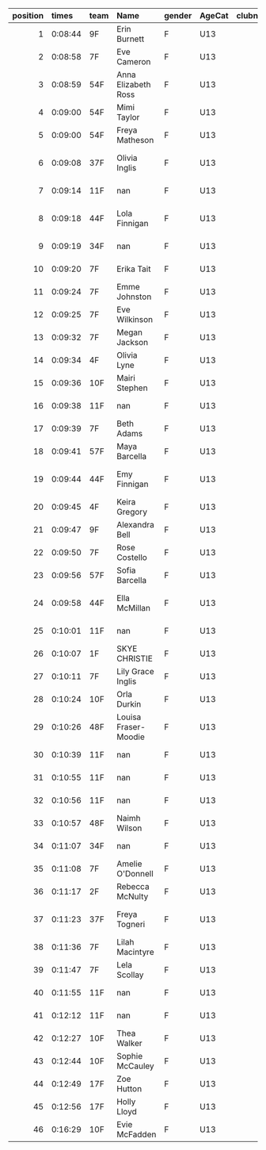 |   position | times   | team   | Name                 | gender   | AgeCat   |   clubnumber | Club name            | Website                               |
|-----------:|:--------|:-------|:---------------------|:---------|:---------|-------------:|:---------------------|:--------------------------------------|
|          1 | 0:08:44 | 9F     | Erin Burnett         | F        | U13      |            9 | Garscube Harriers    | https://www.garscubeharriers.org.uk/  |
|          2 | 0:08:58 | 7F     | Eve Cameron          | F        | U13      |            7 | Giffnock North AC    | https://www.giffnocknorth.co.uk/      |
|          3 | 0:08:59 | 54F    | Anna Elizabeth Ross  | F        | U13      |           54 | VP-Glasgow           | https://www.vp-glasgow.com            |
|          4 | 0:09:00 | 54F    | Mimi Taylor          | F        | U13      |           54 | VP-Glasgow           | https://www.vp-glasgow.com            |
|          5 | 0:09:00 | 54F    | Freya Matheson       | F        | U13      |           54 | VP-Glasgow           | https://www.vp-glasgow.com            |
|          6 | 0:09:08 | 37F    | Olivia Inglis        | F        | U13      |           37 | Law & District AAC   | http://www.lawaac.co.uk/              |
|          7 | 0:09:14 | 11F    | nan                  | F        | U13      |           11 | Airdrie Harriers     | http://airdrieharriers.org/           |
|          8 | 0:09:18 | 44F    | Lola Finnigan        | F        | U13      |           44 | North Ayrshire AAC   | https://naathletics.co.uk/            |
|          9 | 0:09:19 | 34F    | nan                  | F        | U13      |           34 | Kilbarchan AAC       | https://kilbarchanaac.org.uk/         |
|         10 | 0:09:20 | 7F     | Erika Tait           | F        | U13      |            7 | Giffnock North AC    | https://www.giffnocknorth.co.uk/      |
|         11 | 0:09:24 | 7F     | Emme Johnston        | F        | U13      |            7 | Giffnock North AC    | https://www.giffnocknorth.co.uk/      |
|         12 | 0:09:25 | 7F     | Eve Wilkinson        | F        | U13      |            7 | Giffnock North AC    | https://www.giffnocknorth.co.uk/      |
|         13 | 0:09:32 | 7F     | Megan Jackson        | F        | U13      |            7 | Giffnock North AC    | https://www.giffnocknorth.co.uk/      |
|         14 | 0:09:34 | 4F     | Olivia Lyne          | F        | U13      |            4 | Inverclyde AC        | https://www.inverclydeac.org/         |
|         15 | 0:09:36 | 10F    | Mairi Stephen        | F        | U13      |           10 | Shettleston Harriers | http://shettlestonharriers.org.uk/    |
|         16 | 0:09:38 | 11F    | nan                  | F        | U13      |           11 | Airdrie Harriers     | http://airdrieharriers.org/           |
|         17 | 0:09:39 | 7F     | Beth Adams           | F        | U13      |            7 | Giffnock North AC    | https://www.giffnocknorth.co.uk/      |
|         18 | 0:09:41 | 57F    | Maya Barcella        | F        | U13      |           57 | Whitemoss AAC        | https://whitemossaac.co.uk/           |
|         19 | 0:09:44 | 44F    | Emy Finnigan         | F        | U13      |           44 | North Ayrshire AAC   | https://naathletics.co.uk/            |
|         20 | 0:09:45 | 4F     | Keira Gregory        | F        | U13      |            4 | Inverclyde AC        | https://www.inverclydeac.org/         |
|         21 | 0:09:47 | 9F     | Alexandra Bell       | F        | U13      |            9 | Garscube Harriers    | https://www.garscubeharriers.org.uk/  |
|         22 | 0:09:50 | 7F     | Rose Costello        | F        | U13      |            7 | Giffnock North AC    | https://www.giffnocknorth.co.uk/      |
|         23 | 0:09:56 | 57F    | Sofia Barcella       | F        | U13      |           57 | Whitemoss AAC        | https://whitemossaac.co.uk/           |
|         24 | 0:09:58 | 44F    | Ella McMillan        | F        | U13      |           44 | North Ayrshire AAC   | https://naathletics.co.uk/            |
|         25 | 0:10:01 | 11F    | nan                  | F        | U13      |           11 | Airdrie Harriers     | http://airdrieharriers.org/           |
|         26 | 0:10:07 | 1F     | SKYE CHRISTIE        | F        | U13      |            1 | East Kilbride AC     | http://www.ekac.org.uk/               |
|         27 | 0:10:11 | 7F     | Lily Grace Inglis    | F        | U13      |            7 | Giffnock North AC    | https://www.giffnocknorth.co.uk/      |
|         28 | 0:10:24 | 10F    | Orla Durkin          | F        | U13      |           10 | Shettleston Harriers | http://shettlestonharriers.org.uk/    |
|         29 | 0:10:26 | 48F    | Louisa Fraser-Moodie | F        | U13      |           48 | Springburn Harriers  | https://www.springburnharriers.co.uk/ |
|         30 | 0:10:39 | 11F    | nan                  | F        | U13      |           11 | Airdrie Harriers     | http://airdrieharriers.org/           |
|         31 | 0:10:55 | 11F    | nan                  | F        | U13      |           11 | Airdrie Harriers     | http://airdrieharriers.org/           |
|         32 | 0:10:56 | 11F    | nan                  | F        | U13      |           11 | Airdrie Harriers     | http://airdrieharriers.org/           |
|         33 | 0:10:57 | 48F    | Naimh Wilson         | F        | U13      |           48 | Springburn Harriers  | https://www.springburnharriers.co.uk/ |
|         34 | 0:11:07 | 34F    | nan                  | F        | U13      |           34 | Kilbarchan AAC       | https://kilbarchanaac.org.uk/         |
|         35 | 0:11:08 | 7F     | Amelie O'Donnell     | F        | U13      |            7 | Giffnock North AC    | https://www.giffnocknorth.co.uk/      |
|         36 | 0:11:17 | 2F     | Rebecca McNulty      | F        | U13      |            2 | Kilmarnock H&AC      | http://www.kilmarnockharriers.com/    |
|         37 | 0:11:23 | 37F    | Freya Togneri        | F        | U13      |           37 | Law & District AAC   | http://www.lawaac.co.uk/              |
|         38 | 0:11:36 | 7F     | Lilah Macintyre      | F        | U13      |            7 | Giffnock North AC    | https://www.giffnocknorth.co.uk/      |
|         39 | 0:11:47 | 7F     | Lela Scollay         | F        | U13      |            7 | Giffnock North AC    | https://www.giffnocknorth.co.uk/      |
|         40 | 0:11:55 | 11F    | nan                  | F        | U13      |           11 | Airdrie Harriers     | http://airdrieharriers.org/           |
|         41 | 0:12:12 | 11F    | nan                  | F        | U13      |           11 | Airdrie Harriers     | http://airdrieharriers.org/           |
|         42 | 0:12:27 | 10F    | Thea Walker          | F        | U13      |           10 | Shettleston Harriers | http://shettlestonharriers.org.uk/    |
|         43 | 0:12:44 | 10F    | Sophie McCauley      | F        | U13      |           10 | Shettleston Harriers | http://shettlestonharriers.org.uk/    |
|         44 | 0:12:49 | 17F    | Zoe Hutton           | F        | U13      |           17 | Calderglen Harriers  | http://www.calderglenharriers.org.uk/ |
|         45 | 0:12:56 | 17F    | Holly Lloyd          | F        | U13      |           17 | Calderglen Harriers  | http://www.calderglenharriers.org.uk/ |
|         46 | 0:16:29 | 10F    | Evie McFadden        | F        | U13      |           10 | Shettleston Harriers | http://shettlestonharriers.org.uk/    |